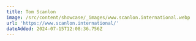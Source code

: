 ```yaml
---
title: Tom Scanlon
image: /src/content/showcase/_images/www.scanlon.international.webp
url: 'https://www.scanlon.international/'
dateAdded: 2024-07-15T12:08:36.756Z
---
```


